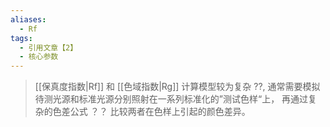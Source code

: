 ```yaml
---
aliases:
  - Rf
tags:
  - 引用文章【2】
  - 核心参数
---
```


> [[保真度指数|Rf]] 和 [[色域指数|Rg]] 计算模型较为复杂 ??,  通常需要模拟待测光源和标准光源分别照射在一系列标准化的”测试色样“上， 再通过复杂的色差公式 ？？ 比较两者在色样上引起的颜色差异。

